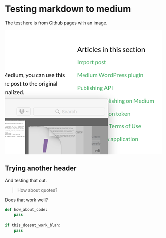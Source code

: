 # Testing markdown to medium

The test here is from Github pages with an image.

![image-20190125170207770](image-20190125170207770.png)



## Trying another header

And testing that out.

> How about quotes?

Does that work well?



```python
def how_about_code:
    pass

if this_doesnt_work_blah:
    pass
```


